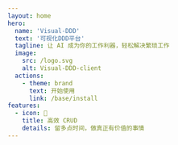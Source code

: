 ```yaml
---
layout: home
hero:
  name: 'Visual-DDD'
  text: '可视化DDD平台'
  tagline: 让 AI 成为你的工作利器，轻松解决繁琐工作
  image:
    src: /logo.svg
    alt: Visual-DDD-client
  actions:
    - theme: brand
      text: 开始使用
      link: /base/install
features:
  - icon: 🚀
    title: 高效 CRUD
    details: 留多点时间，做真正有价值的事情
---
```



<style scoped>
.join-group {
  display: flex;
  flex-direction: column;
  align-items: center;
  margin-top: 100px;
}

.join-group__img {
  width: 200px;
  border-radius: 10px;
}

.join-group__text {
  margin-top: 10px;
}
</style>

<style>
:root {
  --vp-home-hero-name-color: transparent;
  --vp-home-hero-name-background: linear-gradient(120deg, #bd34fe, #ff6c0e);
  --vp-home-hero-image-background-image: linear-gradient( -45deg, #bd34fe60 30%, #ff6c0e60 );
  --vp-home-hero-image-filter: blur(72px); 
}
</style>
